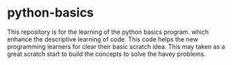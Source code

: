 # python-basics
This repository is for the learning of the python basics program. which enhance the descriptive learning of code.
This code helps the new programming learners for clear their basic scratch idea.
This may taken as a great scratch start to build the concepts to solve the havey problems.
